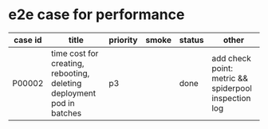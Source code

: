 # e2e case for performance

| case id | title                                                                  | priority | smoke | status |                            other                     |
|---------|------------------------------------------------------------------------|----------|-------|--------|------------------------------------------------------|
| P00002  | time cost for creating, rebooting, deleting deployment pod in batches  | p3       |       | done   | add check point: metric && spiderpool inspection log |
